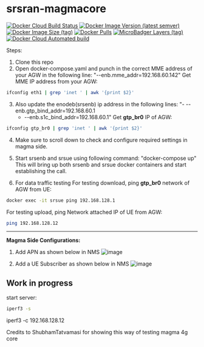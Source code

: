 # srsran-magmacore

[![Docker Cloud Build Status](https://img.shields.io/docker/cloud/build/shubhamtatvamasi/srsran-demo)](https://hub.docker.com/r/shubhamtatvamasi/srsran-demo)
[![Docker Image Version (latest semver)](https://img.shields.io/docker/v/shubhamtatvamasi/srsran-demo?sort=semver)](https://hub.docker.com/r/shubhamtatvamasi/srsran-demo)
[![Docker Image Size (tag)](https://img.shields.io/docker/image-size/shubhamtatvamasi/srsran-demo/latest)](https://hub.docker.com/r/shubhamtatvamasi/srsran-demo)
[![Docker Pulls](https://img.shields.io/docker/pulls/shubhamtatvamasi/srsran-demo)](https://hub.docker.com/r/shubhamtatvamasi/srsran-demo)
[![MicroBadger Layers (tag)](https://img.shields.io/microbadger/layers/shubhamtatvamasi/srsran-demo/latest)](https://hub.docker.com/r/shubhamtatvamasi/srsran-demo)
[![Docker Cloud Automated build](https://img.shields.io/docker/cloud/automated/shubhamtatvamasi/srsran-demo)](https://hub.docker.com/r/shubhamtatvamasi/srsran-demo)


Steps:
1. Clone this repo
2. Open docker-compose.yaml and punch in the correct MME address of your AGW in the following line:
   "--enb.mme_addr=192.168.60.142"
Get MME IP address from your AGW:
```bash
ifconfig eth1 | grep 'inet ' | awk '{print $2}'
```
3. Also update the enodeb(srsenb) ip address in the following lines:
     "- --enb.gtp_bind_addr=192.168.60.1
      - --enb.s1c_bind_addr=192.168.60.1"
Get **gtp_br0** IP of AGW:
```bash
ifconfig gtp_br0 | grep 'inet ' | awk '{print $2}'
```
4. Make sure to scroll down to check and configure required settings in magma side.
5. Start srsenb and srsue using following command:
   "docker-compose up"
   This will bring up both srsenb and srsue docker containers and start establishing the call.
   
6. For data traffic testing
For testing download, ping **gtp_br0** network of AGW from UE:
```bash
docker exec -it srsue ping 192.168.128.1
```

For testing upload, ping Network attached IP of UE from AGW:
```bash
ping 192.168.128.12
```
---

**Magma Side Configurations:**
1. Add APN as shown below in NMS
![image](https://user-images.githubusercontent.com/23480027/120811811-05d54400-c56a-11eb-969a-f3fbc9e07fa6.png)

2. Add a UE Subscriber as shown below in NMS
![image](https://user-images.githubusercontent.com/23480027/120812236-6fede900-c56a-11eb-9ed5-5282ea5157c8.png)

## Work in progress

start server:
```bash
iperf3 -s
```

iperf3 -c 192.168.128.12

Credits to ShubhamTatvamasi for showing this way of testing magma 4g core

